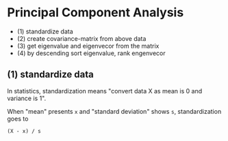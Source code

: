 # Principal Component Analysis

* (1) standardize data
* (2) create covariance-matrix from above data
* (3) get eigenvalue and eigenvecor from the matrix
* (4) by descending sort eigenvalue, rank engenvecor

## (1) standardize data

In statistics, standardization means "convert data X as mean is 0 and variance is 1".

When "mean" presents `x` and "standard deviation" shows `s`, standardization goes to

```
(X - x) / s
```